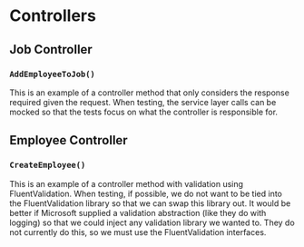 # Controllers

## Job Controller

### `AddEmployeeToJob()`

This is an example of a controller method that only considers the response required given the request.  When testing, the service layer calls can be mocked so that the tests focus on what the controller is responsible for.

## Employee Controller

### `CreateEmployee()`

This is an example of a controller method with validation using FluentValidation.  When testing, if possible, we do not want to be tied into the FluentValidation library so that we can swap this library out.  It would be better if Microsoft supplied a validation abstraction (like they do with logging) so that we could inject any validation library we wanted to.  They do not currently do this, so we must use the FluentValidation interfaces.
